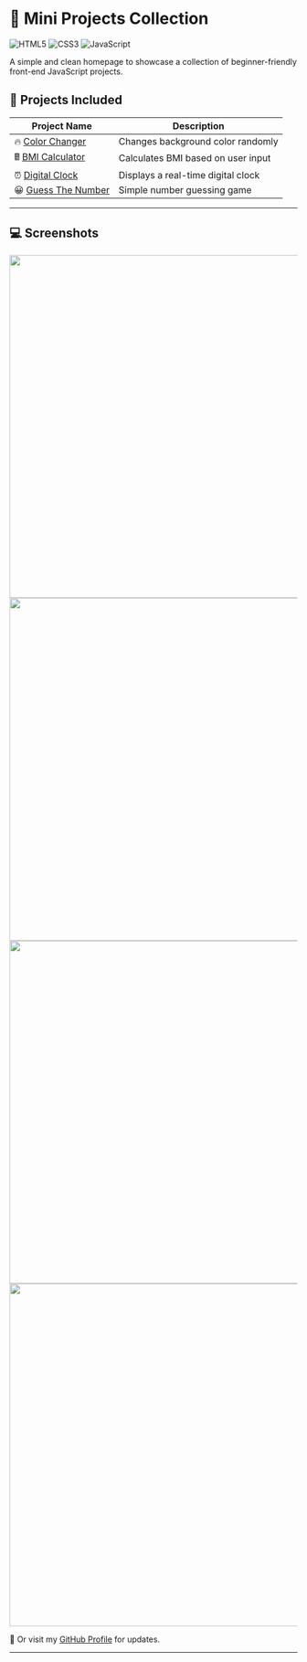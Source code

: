 # 🚀 Mini Projects Collection

![HTML5](https://img.shields.io/badge/HTML5-E34F26?style=for-the-badge&logo=html5&logoColor=white)
![CSS3](https://img.shields.io/badge/CSS3-1572B6?style=for-the-badge&logo=css3&logoColor=white)
![JavaScript](https://img.shields.io/badge/JavaScript-F7DF1E?style=for-the-badge&logo=javascript&logoColor=black)

A simple and clean homepage to showcase a collection of beginner-friendly front-end JavaScript projects.

## 📁 Projects Included

| Project Name                          | Description                              |
|--------------------------------------|------------------------------------------|
| 🔥 [Color Changer](./1-ColorChanger/index.html)        | Changes background color randomly         |
| 🖩 [BMI Calculator](./2-BMICalculator/index.html)       | Calculates BMI based on user input        |
| ⏰ [Digital Clock](./3-DigitalClock/index.html)         | Displays a real-time digital clock        |
| 😀 [Guess The Number](./4-GuessTheNumber/index.html)    | Simple number guessing game               |

---

## 💻 Screenshots
<img src="" width=600>
<img src="" width=600>
<img src="" width=600>
<img src="" width=600>


🔗 Or visit my [GitHub Profile](https://github.com/priyankamohole) for updates.

---

